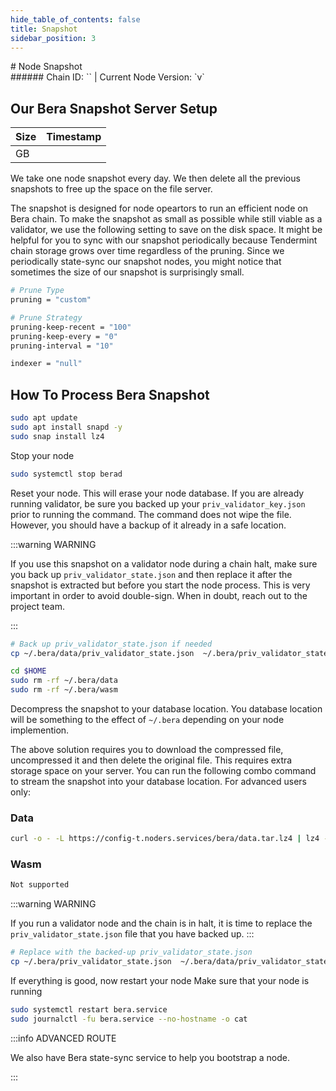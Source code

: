 ```yaml
---
hide_table_of_contents: false
title: Snapshot
sidebar_position: 3
---
```


<div class="h1-with-icon icon-bera">
# Node Snapshot
</div>
###### Chain ID: `` | Current Node Version: `v`

## Our Bera Snapshot Server Setup

| Size   | Timestamp    |
|--------|--------------|
|  GB |   |


We take one node snapshot every day. We then delete all the previous snapshots to free up the space on the file server.

The snapshot is designed for node opeartors to run an efficient node on Bera chain. To make the snapshot as small as possible while still viable as a validator, we use the following setting to save on the disk space. It might be helpful for you to sync with our snapshot periodically because Tendermint chain storage grows over time regardless of the pruning. Since we periodically state-sync our snapshot nodes, you might notice that sometimes the size of our snapshot is surprisingly small.

```bash title="app.toml"
# Prune Type
pruning = "custom"

# Prune Strategy
pruning-keep-recent = "100"
pruning-keep-every = "0"
pruning-interval = "10"
```

```bash title="config.toml"
indexer = "null"
```

## How To Process Bera Snapshot
```bash
sudo apt update
sudo apt install snapd -y
sudo snap install lz4
```

Stop your node
```bash
sudo systemctl stop berad
```
Reset your node. This will erase your node database. If you are already running validator, be sure you backed up your `priv_validator_key.json` prior to running the command. The command does not wipe the file. However, you should have a backup of it already in a safe location.

:::warning WARNING

If you use this snapshot on a validator node during a chain halt, make sure you back up `priv_validator_state.json` and then replace it after the snapshot is extracted but before you start the node process. This is very important in order to avoid double-sign. When in doubt, reach out to the project team.

:::

```bash
# Back up priv_validator_state.json if needed
cp ~/.bera/data/priv_validator_state.json  ~/.bera/priv_validator_state.json

cd $HOME
sudo rm -rf ~/.bera/data
sudo rm -rf ~/.bera/wasm
```

Decompress the snapshot to your database location. You database location will be something to the effect of `~/.bera` depending on your node implemention.

The above solution requires you to download the compressed file, uncompressed it and then delete the original file. This requires extra storage space on your server. You can run the following combo command to stream the snapshot into your database location. For advanced users only:
### Data
```bash
curl -o - -L https://config-t.noders.services/bera/data.tar.lz4 | lz4 -d | tar -x -C ~/.bera
```
### Wasm
```bash
Not supported
```

:::warning WARNING

If you run a validator node and the chain is in halt, it is time to replace the `priv_validator_state.json` file that you have backed up.
:::

```bash
# Replace with the backed-up priv_validator_state.json
cp ~/.bera/priv_validator_state.json  ~/.bera/data/priv_validator_state.json
```

If everything is good, now restart your node
Make sure that your node is running

```bash
sudo systemctl restart bera.service
sudo journalctl -fu bera.service --no-hostname -o cat
```

:::info ADVANCED ROUTE

We also have Bera state-sync service to help you bootstrap a node.

:::